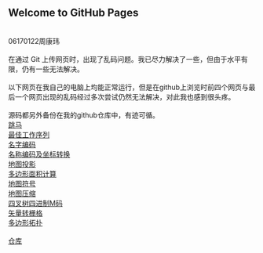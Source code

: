 ## Welcome to GitHub Pages

<br>
06170122周康玮
<br>
<br>
在通过 Git 上传网页时，出现了乱码问题。我已尽力解决了一些，但由于水平有限，仍有一些无法解决。
<br>
<br>
以下网页在我自己的电脑上均能正常运行，但是在github上浏览时前四个网页与最后一个网页出现的乱码经过多次尝试仍然无法解决，对此我也感到很头疼。
<br>
<br>
源码都另外备份在我的github仓库中，有迹可循。
<br>
<a href="https://qq1132509952.github.io/06170122-ZhouKangwei/%E8%B7%B3%E9%A9%AC.html" target="_blank"> 跳马</a>
<br>
<a href="https://qq1132509952.github.io/06170122-ZhouKangwei/%E6%9C%80%E4%BD%B3%E5%B7%A5%E4%BD%9C%E5%BA%8F%E5%88%97.html" target="_blank"> 最佳工作序列 </a>
<br>
<a href="https://qq1132509952.github.io/06170122-ZhouKangwei/%E5%86%99%E5%90%8D%E5%AD%97.html"target="_blank"> 名字编码 </a>
<br>
<a href="https://qq1132509952.github.io/06170122-ZhouKangwei/%E5%90%8D%E7%A7%B0%E7%BC%96%E7%A0%81%E5%8F%8A%E5%9D%90%E6%A0%87%E8%BD%AC%E6%8D%A2.html"target="_blank"> 名称编码及坐标转换 </a>
<br>
<a href="https://qq1132509952.github.io/06170122-ZhouKangwei/%E5%9C%B0%E5%9B%BE%E6%8A%95%E5%BD%B1.html"target="_blank"> 地图投影 </a>
<br>
<a href="https://qq1132509952.github.io/06170122-ZhouKangwei/%E5%A4%9A%E8%BE%B9%E5%BD%A2%E9%9D%A2%E7%A7%AF%E8%AF%86%E5%88%AB.html"target="_blank"> 多边形面积计算 </a>
<br>
<a href="https://qq1132509952.github.io/06170122-ZhouKangwei/%E5%9C%B0%E5%9B%BE%E7%AC%A6%E5%8F%B7.html"target="_blank">地图符号 </a>
<br>
<a href="https://qq1132509952.github.io/06170122-ZhouKangwei/%E5%9C%B0%E5%9B%BE%E5%8E%8B%E7%BC%A9.html" target="_blank"> 地图压缩 </a>
<br>
<a href="https://qq1132509952.github.io/06170122-ZhouKangwei/%E5%9B%9B%E5%8F%89%E6%A0%91%E5%9B%9B%E8%BF%9B%E5%88%B6M%E7%A0%81%20.html"target="_blank"> 四叉树四进制M码 </a>
<br>
<a href="https://qq1132509952.github.io/06170122-ZhouKangwei/%E7%9F%A2%E9%87%8F%E8%BD%AC%E6%A0%85%E6%A0%BC.html"target="_blank"> 矢量转栅格 </a>
<br>
<a href="https://qq1132509952.github.io/06170122-ZhouKangwei/%E5%A4%9A%E8%BE%B9%E5%BD%A2%E6%8B%93%E6%89%91.html"target="_blank"> 多边形拓扑 </a>
<br>
<br>
<a href="https://github.com/qq1132509952/06170122-ZhouKangwei"target="_blank"> 仓库 </a>

